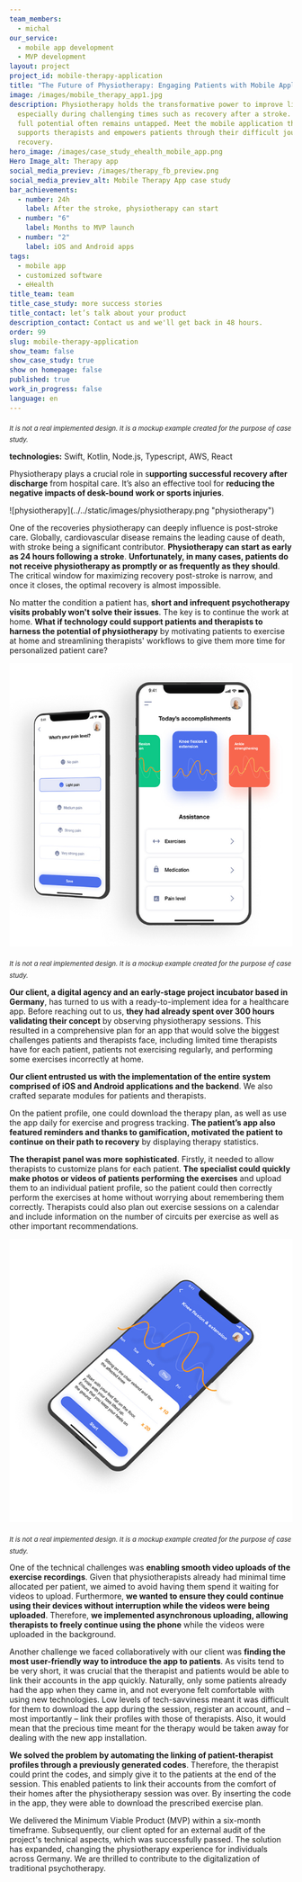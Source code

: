 ```yaml
---
team_members:
  - michal
our_service:
  - mobile app development
  - MVP development
layout: project
project_id: mobile-therapy-application
title: "The Future of Physiotherapy: Engaging Patients with Mobile Application"
image: /images/mobile_therapy_app1.jpg
description: Physiotherapy holds the transformative power to improve lives,
  especially during challenging times such as recovery after a stroke. Yet its
  full potential often remains untapped. Meet the mobile application that
  supports therapists and empowers patients through their difficult journey to
  recovery.
hero_image: /images/case_study_ehealth_mobile_app.png
Hero Image_alt: Therapy app
social_media_previev: /images/therapy_fb_preview.png
social_media_previev_alt: Mobile Therapy App case study
bar_achievements:
  - number: 24h
    label: After the stroke, physiotherapy can start
  - number: "6"
    label: Months to MVP launch
  - number: "2"
    label: iOS and Android apps
tags:
  - mobile app
  - customized software
  - eHealth
title_team: team
title_case_study: more success stories
title_contact: let’s talk about your product
description_contact: Contact us and we'll get back in 48 hours.
order: 99
slug: mobile-therapy-application
show_team: false
show_case_study: true
show on homepage: false
published: true
work_in_progress: false
language: en
---
```

<sub>*It is not a real implemented design. It is a mockup example created for the purpose of case study.*</sub>

<TitleWithIcon sectionTitle="technologies" titleIcon="/images/skills.svg" titleIconAlt="technologies" />

<Gallery images='[{"src":"/images/swift_icon_stack.svg","alt":"Swift"},{"src":"/images/kotlin_new_stack_logo.svg","alt":"Kotlin"},{"src":"/images/node_stack_logosvg.svg","alt":"node.js"},{"src":"/images/postgresql_logo_stack_update.svg","alt":"PostgreSQL"},{"src":"/images/aws_stack_logo.svg","alt":"AWS"},{"src":"/images/react_stack_logo.svg","alt":"React"}]' />

**technologies:** Swift, Kotlin, Node.js, Typescript, AWS, React



<TitleWithIcon sectionTitle="problem: short and infrequent psychotherapy visits" titleIcon="/images/icon_title_about.svg" titleIconAlt="problem" />

Physiotherapy plays a crucial role in s**upporting successful recovery after discharge** from hospital care. It’s also an effective tool for **reducing the negative impacts of desk-bound work or sports injuries**.

<div className="image">![physiotherapy](../../static/images/physiotherapy.png "physiotherapy")</div>

One of the recoveries physiotherapy can deeply influence is post-stroke care. Globally, cardiovascular disease remains the leading cause of death, with stroke being a significant contributor. **Physiotherapy can start as early as 24 hours following a stroke**. **Unfortunately, in many cases, patients do not receive physiotherapy as promptly or as frequently as they should**. The critical window for maximizing recovery post-stroke is narrow, and once it closes, the optimal recovery is almost impossible.

No matter the condition a patient has, **short and infrequent psychotherapy visits probably won't solve their issues**. The key is to continue the work at home. **What if technology could support patients and therapists to harness the potential of physiotherapy** by motivating patients to exercise at home and streamlining therapists' workflows to give them more time for personalized patient care?

![Mobile Therapy App](../../static/images/mobile_therapy_app2.jpg)

<sub>*It is not a real implemented design. It is a mockup example created for the purpose of case study.*</sub>

<TitleWithIcon sectionTitle="solution: mobile app engaging physiotherapy patients" titleIcon="/images/gearwheel.svg" titleIconAlt="solution" />

**Our client, a digital agency and an early-stage project incubator based in Germany**, has turned to us with a ready-to-implement idea for a healthcare app. Before reaching out to us, **they had already spent over 300 hours validating their concept** by observing physiotherapy sessions. This resulted in a comprehensive plan for an app that would solve the biggest challenges patients and therapists face, including limited time therapists have for each patient, patients not exercising regularly, and performing some exercises incorrectly at home.

**Our client entrusted us with the implementation of the entire system comprised of iOS and Android applications and the backend**. We also crafted separate modules for patients and therapists.

On the patient profile, one could download the therapy plan, as well as use the app daily for exercise and progress tracking. **The patient’s app also featured reminders and thanks to gamification, motivated the patient to continue on their path to recovery** by displaying therapy statistics.

**The therapist panel was more sophisticated**. Firstly, it needed to allow therapists to customize plans for each patient. **The specialist could quickly make photos or videos of patients performing the exercises** and upload them to an individual patient profile, so the patient could then correctly perform the exercises at home without worrying about remembering them correctly. Therapists could also plan out exercise sessions on a calendar and include information on the number of circuits per exercise as well as other important recommendations.

![Mobile Therapy App](../../static/images/mobile_therapy_app3.jpg)

<sub>*It is not a real implemented design. It is a mockup example created for the purpose of case study.*</sub>

<TitleWithIcon sectionTitle="challenges" titleIcon="/images/icon_title_goal.svg" titleIconAlt="challenges" />

One of the technical challenges was **enabling smooth video uploads of the exercise recordings**. 
Given that physiotherapists already had minimal time allocated per patient, we aimed to avoid having them spend it waiting for videos to upload. Furthermore, **we wanted to ensure they could continue using their devices without interruption while the videos were being uploaded**. Therefore, **we implemented asynchronous uploading, allowing therapists to freely continue using the phone** while the videos were uploaded in the background.

Another challenge we faced collaboratively with our client was **finding the most user-friendly way to introduce the app to patients**. As visits tend to be very short, it was crucial that the therapist and patients would be able to link their accounts in the app quickly. Naturally, only some patients already had the app when they came in, and not everyone felt comfortable with using new technologies. Low levels of tech-savviness meant it was difficult for them to download the app during the session, register an account, and – most importantly – link their profiles with those of therapists. Also, it would mean that the precious time meant for the therapy would be taken away for dealing with the new app installation.

**We solved the problem by automating the linking of patient-therapist profiles through a previously generated codes**. Therefore, the therapist could print the codes, and simply give it to the patients at the end of the session. This enabled patients to link their accounts from the comfort of their homes after the physiotherapy session was over. By inserting the code in the app, they were able to download the prescribed exercise plan.

<TitleWithIcon sectionTitle="result of collaboration: delivering a robust MVP" titleIcon="/images/results_icon_title_small.png" titleIconAlt="result" />

We delivered the Minimum Viable Product (MVP) within a six-month timeframe. Subsequently, our client opted for an external audit of the project's technical aspects, which was successfully passed. The solution has expanded, changing the physiotherapy experience for individuals across Germany. We are thrilled to contribute to the digitalization of traditional psychotherapy.